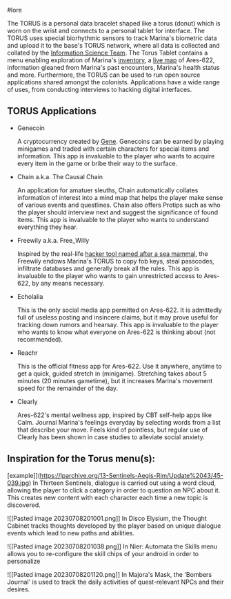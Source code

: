#lore 

The TORUS is a personal data bracelet shaped like a torus (donut) which is worn on the wrist and connects to a personal tablet for interface. The TORUS uses special biorhythmic sensors to track Marina's biometric data and upload it to the base's TORUS network, where all data is collected and collated by the [Information Science Team](InfoDept.md). The Torus Tablet contains a menu enabling exploration of Marina's [inventory](Inventory.md), a [live map](LiveMap.md) of Ares-622, information gleaned from Marina's past encounters, Marina's health status and more. Furthermore, the TORUS can be used to run open source applications shared amongst the colonists. Applications have a wide range of uses, from conducting interviews to hacking digital interfaces.

## TORUS Applications

- Genecoin

  A cryptocurrency created by [Gene](Gene.md). Genecoins can be earned by playing minigames and traded with certain characters for special items and information. This app is invaluable to the player who wants to acquire every item in the game or bribe their way to the surface.

- Chain a.k.a. The Causal Chain

  An application for amatuer sleuths, Chain automatically collates information of interest into a mind map that helps the player make sense of various events and questlines. Chain also offers Protips such as who the player should interview next and suggest the significance of found items. This app is invaluable to the player who wants to understand everything they hear.

- Freewily a.k.a. Free_Willy

  Inspired by the real-life [hacker tool named after a sea mammal](https://flipperzero.one/), the Freewily endows Marina's TORUS to copy fob keys, steal passcodes, infiltrate databases and generally break all the rules. This app is invaluable to the player who wants to gain unrestricted access to Ares-622, by any means necessary.

- Echolalia

  This is the only social media app permitted on Ares-622. It is admittedly full of useless posting and insincere claims, but it may prove useful for tracking down rumors and hearsay. This app is invaluable to the player who wants to know what everyone on Ares-622 is thinking about (not recommended).

- Reachr

  This is the official fitness app for Ares-622. Use it anywhere, anytime to get a quick, guided stretch in (minigame). Stretching takes about 5 minutes (20 minutes gametime), but it increases Marina's movement speed for the remainder of the day.

- Clearly

  Ares-622's mental wellness app, inspired by CBT self-help apps like Calm. Journal Marina's feelings everyday by selecting words from a list that describe your move. Feels kind of pointless, but regular use of Clearly has been shown in case studies to alleviate social anxiety.
  
## Inspiration for the Torus menu(s):
[example]](https://lparchive.org/13-Sentinels-Aegis-Rim/Update%2043/45-039.jpg)
In Thirteen Sentinels, dialogue is carried out using a word cloud, allowing the player to click a category in order to question an NPC about it. This creates new content with each character each time a new topic is discovered.

![[Pasted image 20230708201001.png]]
In Disco Elysium, the Thought Cabinet tracks thoughts developed by the player based on unique dialogue events which lead to new paths and abilities.

![[Pasted image 20230708201038.png]]
In Nier: Automata the Skills menu allows you to re-configure the skill chips of your android in order to personalize 

![[Pasted image 20230708201120.png]]
In Majora's Mask, the 'Bombers Journal' is used to track the daily activities of quest-relevant NPCs and their desires.
